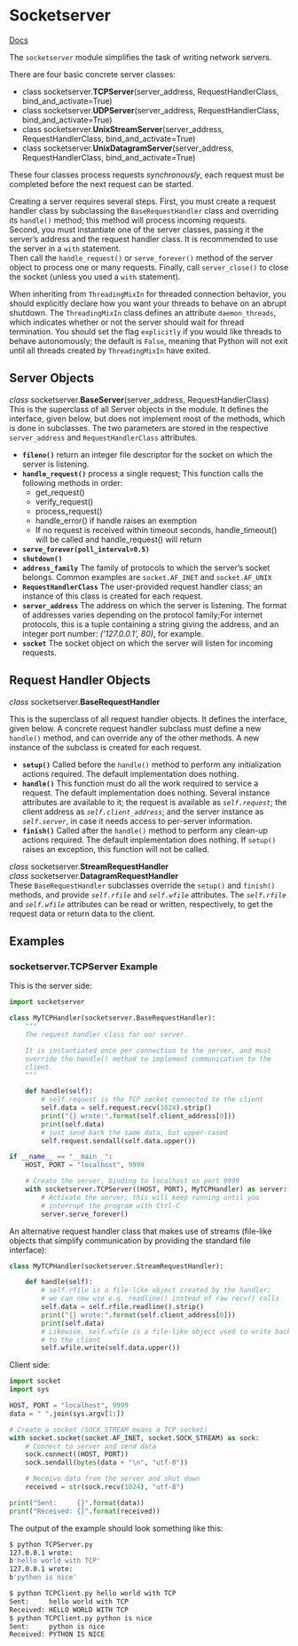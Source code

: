 # Socketserver

[Docs](https://docs.python.org/3/library/socketserver.html)

The `socketserver` module simplifies the task of writing network servers.

There are four basic concrete server classes:
- class socketserver.**TCPServer**(server_address, RequestHandlerClass, bind_and_activate=True)
- class socketserver.**UDPServer**(server_address, RequestHandlerClass, bind_and_activate=True)
- class socketserver.**UnixStreamServer**(server_address, RequestHandlerClass, bind_and_activate=True)
- class socketserver.**UnixDatagramServer**(server_address, RequestHandlerClass, bind_and_activate=True)

These four classes process requests _synchronously_, each request must be completed before the next request can be started.

Creating a server requires several steps. First, you must create a request handler class by subclassing the `BaseRequestHandler` class and overriding its `handle()` method; this method will process incoming requests.  
Second, you must instantiate one of the server classes, passing it the server’s address and the request handler class. It is recommended to use the server in a `with` statement.  
Then call the `handle_request()` or `serve_forever()` method of the server object to process one or many requests.
Finally, call `server_close()` to close the socket (unless you used a `with` statement). 

When inheriting from `ThreadingMixIn` for threaded connection behavior, you should explicitly declare how you want your threads to behave on an abrupt shutdown. The `ThreadingMixIn` class defines an attribute `daemon_threads`, which indicates whether or not the server should wait for thread termination. You should set the flag `explicitly` if you would like threads to behave autonomously; the default is `False`, meaning that Python will not exit until all threads created by `ThreadingMixIn` have exited.

## Server Objects

_class_ socketserver.**BaseServer**(server_address, RequestHandlerClass)  
This is the superclass of all Server objects in the module. It defines the interface, given below, but does not implement most of the methods, which is done in subclasses. The two parameters are stored in the respective `server_address` and `RequestHandlerClass` attributes.

- **`fileno()`** return an integer file descriptor for the socket on which the server is listening. 
- **`handle_request()`** process a single request; This function calls the following methods in order:
  - get_request()
  - verify_request()
  - process_request()
  - handle_error() if handle raises an exemption
  -  If no request is received within timeout seconds, handle_timeout() will be called and handle_request() will return
- **`serve_forever(poll_interval=0.5)`**
- **`shutdown()`**
- **`address_family`** The family of protocols to which the server’s socket belongs. Common examples are `socket.AF_INET` and `socket.AF_UNIX`
- **`RequestHandlerClass`** The user-provided request handler class; an instance of this class is created for each request.
- **`server_address`** The address on which the server is listening. The format of addresses varies depending on the protocol family;For internet protocols, this is a tuple containing a string giving the address, and an integer port number: _('127.0.0.1', 80)_, for example.
- **`socket`** The socket object on which the server will listen for incoming requests.

## Request Handler Objects

_class_ socketserver.**BaseRequestHandler**  

This is the superclass of all request handler objects. It defines the interface, given below. A concrete request handler subclass must define a new `handle()` method, and can override any of the other methods. A new instance of the subclass is created for each request.
- **`setup()`** Called before the `handle()` method to perform any initialization actions required. The default implementation does nothing.
- **`handle()`** This function must do all the work required to service a request. The default implementation does nothing. Several instance attributes are available to it; the request is available as _`self.request`_; the client address as _`self.client_address`_; and the server instance as _`self.server`_, in case it needs access to per-server information.
- **`finish()`** Called after the `handle()` method to perform any clean-up actions required. The default implementation does nothing. If `setup()` raises an exception, this function will not be called.

_class_ socketserver.**StreamRequestHandler**  
_class_ socketserver.**DatagramRequestHandler**  
These `BaseRequestHandler` subclasses override the `setup()` and `finish()` methods, and provide _`self.rfile`_ and _`self.wfile`_ attributes. The _`self.rfile`_ and _`self.wfile`_ attributes can be read or written, respectively, to get the request data or return data to the client.

## Examples

### __socketserver.TCPServer__ Example

This is the server side:
```python
import socketserver

class MyTCPHandler(socketserver.BaseRequestHandler):
    """
    The request handler class for our server.

    It is instantiated once per connection to the server, and must
    override the handle() method to implement communication to the
    client.
    """

    def handle(self):
        # self.request is the TCP socket connected to the client
        self.data = self.request.recv(1024).strip()
        print("{} wrote:".format(self.client_address[0]))
        print(self.data)
        # just send back the same data, but upper-cased
        self.request.sendall(self.data.upper())

if __name__ == "__main__":
    HOST, PORT = "localhost", 9999

    # Create the server, binding to localhost on port 9999
    with socketserver.TCPServer((HOST, PORT), MyTCPHandler) as server:
        # Activate the server; this will keep running until you
        # interrupt the program with Ctrl-C
        server.serve_forever()
```
An alternative request handler class that makes use of streams (file-like objects that simplify communication by providing the standard file interface):
```python
class MyTCPHandler(socketserver.StreamRequestHandler):

    def handle(self):
        # self.rfile is a file-like object created by the handler;
        # we can now use e.g. readline() instead of raw recv() calls
        self.data = self.rfile.readline().strip()
        print("{} wrote:".format(self.client_address[0]))
        print(self.data)
        # Likewise, self.wfile is a file-like object used to write back
        # to the client
        self.wfile.write(self.data.upper())
```
Client side:
```python
import socket
import sys

HOST, PORT = "localhost", 9999
data = " ".join(sys.argv[1:])

# Create a socket (SOCK_STREAM means a TCP socket)
with socket.socket(socket.AF_INET, socket.SOCK_STREAM) as sock:
    # Connect to server and send data
    sock.connect((HOST, PORT))
    sock.sendall(bytes(data + "\n", "utf-8"))

    # Receive data from the server and shut down
    received = str(sock.recv(1024), "utf-8")

print("Sent:     {}".format(data))
print("Received: {}".format(received))
```
The output of the example should look something like this:
```sh
$ python TCPServer.py
127.0.0.1 wrote:
b'hello world with TCP'
127.0.0.1 wrote:
b'python is nice'
```
```sh
$ python TCPClient.py hello world with TCP
Sent:     hello world with TCP
Received: HELLO WORLD WITH TCP
$ python TCPClient.py python is nice
Sent:     python is nice
Received: PYTHON IS NICE
```
